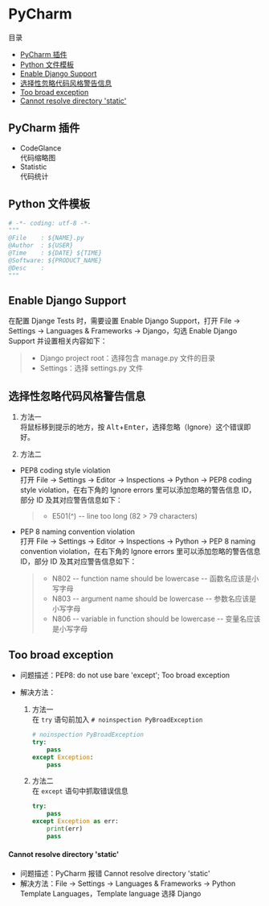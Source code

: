 # PyCharm

<!-- markdown="1" is required for GitHub Pages to render the TOC properly. -->
<detail markdown="1">
<summary>目录</summary>

- [PyCharm 插件](#PyCharm-插件)
- [Python 文件模板](Python-文件模板)
- [Enable Django Support](#Enable-Django-Support)
- [选择性忽略代码风格警告信息](#选择性忽略代码风格警告信息)
- [Too broad exception](#Too-broad-exception)
- [Cannot resolve directory 'static'](#Cannot-resolve-directory-static)

</detail>

## PyCharm 插件

- CodeGlance  
  代码缩略图
- Statistic  
  代码统计

## Python 文件模板

```py
# -*- coding: utf-8 -*-
"""
@File    : ${NAME}.py
@Author  : ${USER}
@Time    : ${DATE} ${TIME}
@Software: ${PRODUCT_NAME}
@Desc    :
"""

```

## Enable Django Support

在配置 Djange Tests 时，需要设置 Enable Django Support，打开 File -> Settings -> Languages & Frameworks -> Django，勾选 Enable Django Support 并设置相关内容如下：

> - Django project root：选择包含 manage.py 文件的目录
> - Settings：选择 settings.py 文件

## 选择性忽略代码风格警告信息

1. 方法一  
   将鼠标移到提示的地方，按 <kbd>Alt</kbd>+<kbd>Enter</kbd>，选择忽略（Ignore）这个错误即好。

2. 方法二

- PEP8 coding style violation  
  打开 File -> Settings -> Editor -> Inspections -> Python -> PEP8 coding style violation，在右下角的 Ignore errors 里可以添加忽略的警告信息 ID，部分 ID 及其对应警告信息如下：
  > - E501(^) -- line too long (82 > 79 characters)
- PEP 8 naming convention violation  
  打开 File -> Settings -> Editor -> Inspections -> Python -> PEP 8 naming convention violation，在右下角的 Ignore errors 里可以添加忽略的警告信息 ID，部分 ID 及其对应警告信息如下：
  > - N802 -- function name should be lowercase -- 函数名应该是小写字母
  > - N803 -- argument name should be lowercase -- 参数名应该是小写字母
  > - N806 -- variable in function should be lowercase -- 变量名应该是小写字母

## Too broad exception

- 问题描述：PEP8: do not use bare 'except'; Too broad exception
- 解决方法：

  1. 方法一  
     在 `try` 语句前加入 `# noinspection PyBroadException`

     ```python
     # noinspection PyBroadException
     try:
         pass
     except Exception:
         pass
     ```

  2. 方法二  
     在 `except` 语句中抓取错误信息

     ```python
     try:
         pass
     except Exception as err:
         print(err)
         pass
     ```

#### Cannot resolve directory 'static'

- 问题描述：PyCharm 报错 Cannot resolve directory 'static'
- 解决方法：File -> Settings -> Languages & Frameworks -> Python Template Languages，Template language 选择 Django
